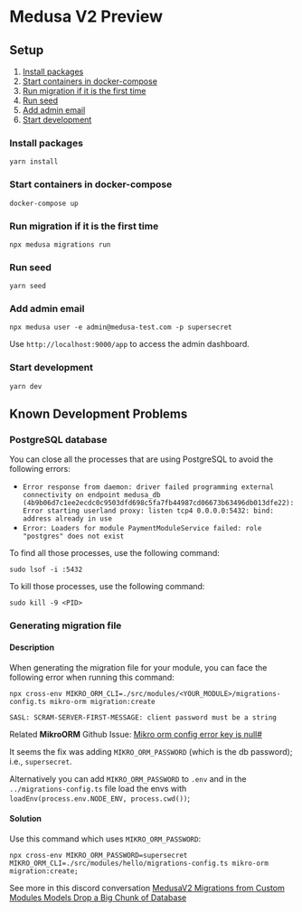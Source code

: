 # Medusa V2 Preview

## Setup

1. [Install packages](#install-packages)
1. [Start containers in docker-compose](#start-containers-in-docker-compose)
1. [Run migration if it is the first time](#run-migration-if-it-is-the-first-time)
1. [Run seed](#run-seed)
1. [Add admin email](#add-admin-email)
1. [Start development](#start-development)

### Install packages

```shell
yarn install
```

### Start containers in docker-compose

```shell
docker-compose up
```

### Run migration if it is the first time

```shell
npx medusa migrations run
```

### Run seed

```shell
yarn seed
```

### Add admin email

```shell
npx medusa user -e admin@medusa-test.com -p supersecret
```

Use `http://localhost:9000/app` to access the admin dashboard.

### Start development

```shell
yarn dev
```

## Known Development Problems

### PostgreSQL database

You can close all the processes that are using PostgreSQL to avoid the following errors:

- `Error response from daemon: driver failed programming external connectivity on endpoint medusa_db (4b9b06d7c1ee2ecdc0c9503dfd698c5fa7fb44987cd06673b63496db013dfe22): Error starting userland proxy: listen tcp4 0.0.0.0:5432: bind: address already in use`
- `Error: Loaders for module PaymentModuleService failed: role "postgres" does not exist`

To find all those processes, use the following command:

```shell
sudo lsof -i :5432
```

To kill those processes, use the following command:

```shell
sudo kill -9 <PID>
```

### Generating migration file

#### Description

When generating the migration file for your module, you can face the following error when running this command:

```shell
npx cross-env MIKRO_ORM_CLI=./src/modules/<YOUR_MODULE>/migrations-config.ts mikro-orm migration:create
```

```shell
SASL: SCRAM-SERVER-FIRST-MESSAGE: client password must be a string
```

Related **MikroORM** Github Issue: [Mikro orm config error key is null#
](https://github.com/mikro-orm/mikro-orm/issues/866#:~:text=template%20and%20reproduction.-,omdxp%20commented%20on%20Jan%2015%2C%202022,Or%20just%20use%20the%20ORM%20env%20var%2C%20which%20is%20MIKRO_ORM_PASSWORD.,-2)

It seems the fix was adding `MIKRO_ORM_PASSWORD` (which is the db password); i.e., `supersecret`.

Alternatively you can add `MIKRO_ORM_PASSWORD` to `.env` and in the `../migrations-config.ts` file load the envs with `loadEnv(process.env.NODE_ENV, process.cwd())`;

#### Solution

Use this command which uses `MIKRO_ORM_PASSWORD`:

```shell
npx cross-env MIKRO_ORM_PASSWORD=supersecret MIKRO_ORM_CLI=./src/modules/hello/migrations-config.ts mikro-orm migration:create;
```

See more in this discord conversation [MedusaV2 Migrations from Custom Modules Models Drop a Big Chunk of Database](https://discord.com/channels/876835651130097704/1259437635995172874)
